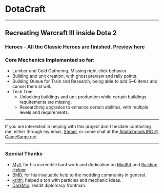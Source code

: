 # DotaCraft
---
## Recreating Warcraft III inside Dota 2

### Heroes - All the Classic Heroes are finished. [Preview here](http://moddota.com/forums/discussion/comment/382/#Comment_382)

### Core Mechanics Implemented so far:

* Lumber and Gold Gathering. Missing right-click behavior
* Building and unit creation, with ghost preview and rally points.
* Building Queue for Train and Research, being able to add 5~6 items and cancel them at will.
* Tech Tree
  * Unlocking buildings and unit production while certain buildings requirements are missing.
  * Researching upgrades to enhance certain abilities, with multiple levels and requirements.
  
---

If you are interested in helping with this project don't hesitate contacting me, either through my email, [Steam](http://steamcommunity.com/id/mnoya), or come chat at the [#dota2mods IRC @ GameSurge.net](kiwiirc.com/client/irc.gamesurge.net/?#dota2mods)

---

### Special Thanks

* [Myll](https://github.com/Myll), for his incredible hard work and dedication on [ModKit](https://github.com/Myll/Dota-2-ModKit) and [Building Helper](https://github.com/Myll/Dota-2-Building-Helper)
* [BMD](https://github.com/bmddota), for his invaluable help to the modding community in general.
* [kritth](https://github.com/kritth), helped a ton with particles and mechanic ideas.
* [DarkMio](https://github.com/DarkMio), reddit diplomacy frontman.
